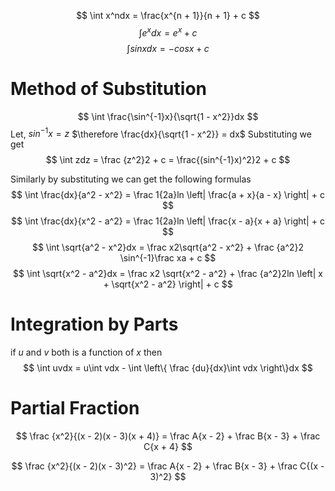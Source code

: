 
$$
\int x^ndx = \frac{x^{n + 1}}{n + 1} + c
$$
$$
\int e^xdx = e^x + c
$$
$$
\int sinxdx = -cosx + c
$$

# Method of Substitution

$$
\int \frac{\sin^{-1}x}{\sqrt{1 - x^2}}dx
$$
Let, $sin^{-1}x = z$  $\therefore \frac{dx}{\sqrt{1 - x^2}} = dx$ 
Substituting we get
$$
\int zdz = \frac {z^2}2 + c = \frac{(sin^{-1}x)^2}2 + c
$$

Similarly by substituting we can get the following formulas
$$
\int \frac{dx}{a^2 - x^2} = \frac 1{2a}ln \left| \frac{a + x}{a - x} \right| + c
$$
$$
\int \frac{dx}{x^2 - a^2} = \frac 1{2a}ln \left| \frac{x - a}{x + a} \right| + c
$$
$$
\int \sqrt{a^2 - x^2}dx = \frac x2\sqrt{a^2 - x^2} + \frac {a^2}2 \sin^{-1}\frac xa + c
$$
$$
\int \sqrt{x^2 - a^2}dx = \frac x2 \sqrt{x^2 - a^2} + \frac {a^2}2ln \left| x + \sqrt{x^2 - a^2} \right| + c
$$


# Integration by Parts

if $u$ and $v$ both is a function of $x$ then
$$
\int uvdx = u\int vdx - \int \left\{ \frac {du}{dx}\int vdx \right\}dx
$$


# Partial Fraction

$$
\frac {x^2}{(x - 2)(x - 3)(x + 4)} = \frac A{x - 2} + \frac B{x - 3} + \frac C{x + 4}
$$

$$
\frac {x^2}{(x - 2)(x - 3)^2} = \frac A{x - 2} + \frac B{x - 3} + \frac C{(x - 3)^2}
$$

